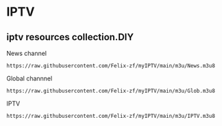 #  IPTV


## iptv resources collection.DIY

News channel
```
https://raw.githubusercontent.com/Felix-zf/myIPTV/main/m3u/News.m3u8
```
Global channnel
```
https://raw.githubusercontent.com/Felix-zf/myIPTV/main/m3u/Glob.m3u8
```
IPTV
```
https://raw.githubusercontent.com/Felix-zf/myIPTV/main/m3u/IPTV.m3u8
```

